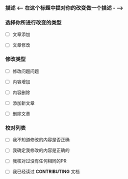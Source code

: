 ### 描述 <-- 在这个标题中提对你的改变做一个描述 - -->
<!-- 具体描述解决了什么问题 -->


### 选择你所进行改变的类型

- [ ] 文章添加

- [ ] 文章修改

### 修改类型

- [ ] 修改问题问题

- [ ] 内容增加

- [ ] 内容删除

- [ ] 添加新文章

- [ ] 删除文章

### 校对列表
<!-- 如果你不确定这里该怎么选，请在Issue下进行留言，我们将会提供帮助 -->

- [ ] 我不知道修改的内容是否正确

- [ ] 我确定我修改的内容是正确的

- [ ] 我核对过没有任何相同的PR

- [ ] 我已经读过 **CONTRIBUTING** 文档
